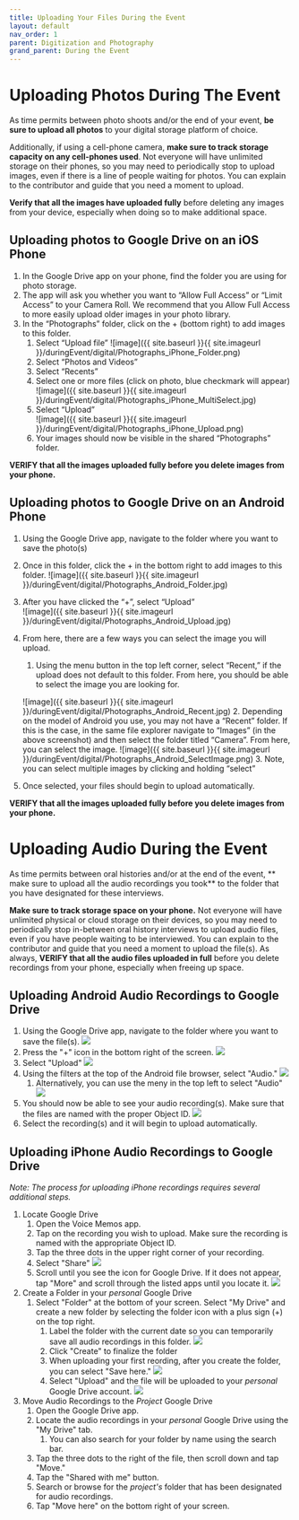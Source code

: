 ```yaml
---
title: Uploading Your Files During the Event
layout: default
nav_order: 1
parent: Digitization and Photography
grand_parent: During the Event
---
```


# Uploading Photos During The Event

As time permits between photo shoots and/or the end of your event, **be sure to upload all photos** to your digital storage platform of choice. 

Additionally, if using a cell-phone camera, **make sure to track storage capacity on any cell-phones used**. Not everyone will have unlimited storage on their phones, so you may need to periodically stop to upload images, even if there is a line of people waiting for photos. You can explain to the contributor and guide that you need a moment to upload. 

**Verify that all the images have uploaded fully** before deleting any images from your device, especially when doing so to make additional space. 


## Uploading photos to Google Drive on an iOS Phone

1.	In the Google Drive app on your phone, find the folder you are using for photo storage.
2.	The app will ask you whether you want to “Allow Full Access” or “Limit Access” to your Camera Roll. We recommend that you Allow Full Access to more easily upload older images in your photo library. 
3.	In the “Photographs” folder, click on the + (bottom right) to add images to this folder.
	1.	Select “Upload file”
![image]({{ site.baseurl }}{{ site.imageurl }}/duringEvent/digital/Photographs_iPhone_Folder.png)
	2.	Select “Photos and Videos”
	3.	Select “Recents”<br>
	4.	Select one or more files (click on photo, blue checkmark will appear)<br>
![image]({{ site.baseurl }}{{ site.imageurl }}/duringEvent/digital/Photographs_iPhone_MultiSelect.jpg)
	5.	Select “Upload”<br>
![image]({{ site.baseurl }}{{ site.imageurl }}/duringEvent/digital/Photographs_iPhone_Upload.png)
	6.	Your images should now be visible in the shared “Photographs” folder.

**VERIFY that all the images uploaded fully before you delete images from your phone.**

## Uploading photos to Google Drive on an Android Phone

1. Using the Google Drive app, navigate to the folder where you want to save the photo(s)
2. Once in this folder, click the + in the bottom right to add images to this folder.
![image]({{ site.baseurl }}{{ site.imageurl }}/duringEvent/digital/Photographs_Android_Folder.jpg)
3. After you have clicked the “+”, select “Upload”<br>
![image]({{ site.baseurl }}{{ site.imageurl }}/duringEvent/digital/Photographs_Android_Upload.jpg)
4. From here, there are a few ways you can select the image you will upload.
	1. Using the menu button in the top left corner, select “Recent,” if the upload does not default to this folder. From here, you should be able to select the image you are looking for.
	
	![image]({{ site.baseurl }}{{ site.imageurl }}/duringEvent/digital/Photographs_Android_Recent.jpg)
	2. Depending on the model of Android you use, you may not have a “Recent” folder. If this is the case, in the same file explorer navigate to “Images” (in the above screenshot) and then select the folder titled “Camera”. From here, you can select the image.
![image]({{ site.baseurl }}{{ site.imageurl }}/duringEvent/digital/Photographs_Android_SelectImage.png)
	3. Note, you can select multiple images by clicking and holding “select”

5. Once selected, your files should begin to upload automatically. 

**VERIFY that all the images uploaded fully before you delete images from your phone.**

# Uploading Audio During the Event 

As time permits between oral histories and/or at the end of the event, ** make sure to upload all the audio recordings you took** to the folder that you have designated for these interviews. 

**Make sure to track storage space on your phone.** Not everyone will have unlimited physical or cloud storage on their devices, so you may need to periodically stop in-between oral history interviews to upload audio files, even if you have people waiting to be interviewed. You can explain to the contributor and guide that you need a moment to upload the file(s). As always, **VERIFY that all the audio files uploaded in full** before you delete recordings from your phone, especially when freeing up space. 

## Uploading Android Audio Recordings to Google Drive

1. Using the Google Drive app, navigate to the folder where you want to save the file(s).
![]({{site.baseurl}}{{site.imageurl}}/duringEvent/digital/Photographs_Android_AudioFolder.jpg)
1. Press the "+" icon in the bottom right of the screen.
![]({{site.baseurl}}{{site.imageurl}}/duringEvent/digital/Photographs_Android_add.jpg)
1. Select "Upload"
![]({{site.baseurl}}{{site.imageurl}}/duringEvent/digital/Photographs_Android_UploadAudio.jpg)
1. Using the filters at the top of the Android file browser, select "Audio."
![]({{site.baseurl}}{{site.imageurl}}/duringEvent/digital/Photographs_Android_Recent2.jpg)
	1. Alternatively, you can use the meny in the top left to select "Audio"
	![]({{site.baseurl}}{{site.imageurl}}/duringEvent/digital/Photographs_Android_Recent.jpg)
1. You should now be able to see your audio recording(s). Make sure that the files are named with the proper Object ID. 
![]({{site.baseurl}}{{site.imageurl}}/duringEvent/digital/Photographs_Android_AudioFile.jpg)
1. Select the recording(s) and it will begin to upload automatically. 

## Uploading iPhone Audio Recordings to Google Drive 

*Note: The process for uploading iPhone recordings requires several additional steps.*

1. Locate Google Drive
	1. Open the Voice Memos app.
	1. Tap on the recording you wish to upload. Make sure the recording is named with the appropriate Object ID.
	1. Tap the three dots in the upper right corner of your recording. 
	1. Select "Share"
![]({{site.baseurl}}{{site.imageurl}}/duringEvent/digital/Photographs_iPhone_Share.png)
	1. Scroll until you see the icon for Google Drive. If it does not appear, tap "More" and scroll through the listed apps until you locate it. 
![]({{site.baseurl}}{{site.imageurl}}/duringEvent/digital/Photographs_iPhone_More.png)
1. Create a Folder in your *personal* Google Drive
	1. Select "Folder" at the bottom of your screen. Select "My Drive" and create a new folder by selecting the folder icon with a plus sign (+) on the top right. 
		1. Label the folder with the current date so you can temporarily save all audio recordings in this folder. 
![]({{site.baseurl}}{{site.imageurl}}/duringEvent/digital/Photographs_iPhone_createFolder.jpg)
		1. Click "Create" to finalize the folder
		1. When uploading your first reording, after you create the folder, you can select "Save here." 
![]({{site.baseurl}}{{site.imageurl}}/duringEvent/digital/Photographs_iPhone_saveHere.jpg)
		1. Select "Upload" and the file will be uploaded to your *personal* Google Drive account. 
![]({{site.baseurl}}{{site.imageurl}}/duringEvent/digital/Photographs_iPhone_uploadAudio.jpg)
1. Move Audio Recordings to the *Project* Google Drive
	1. Open the Google Drive app.
	1. Locate the audio recordings in your *personal* Google Drive using the "My Drive" tab.
		1. You can also search for your folder by name using the search bar. 
	1. Tap the three dots to the right of the file, then scroll down and tap "Move."
	1. Tap the "Shared with me" button.
	1. Search or browse for the *project's* folder that has been designated for audio recordings.
	1. Tap "Move here" on the bottom right of your screen.